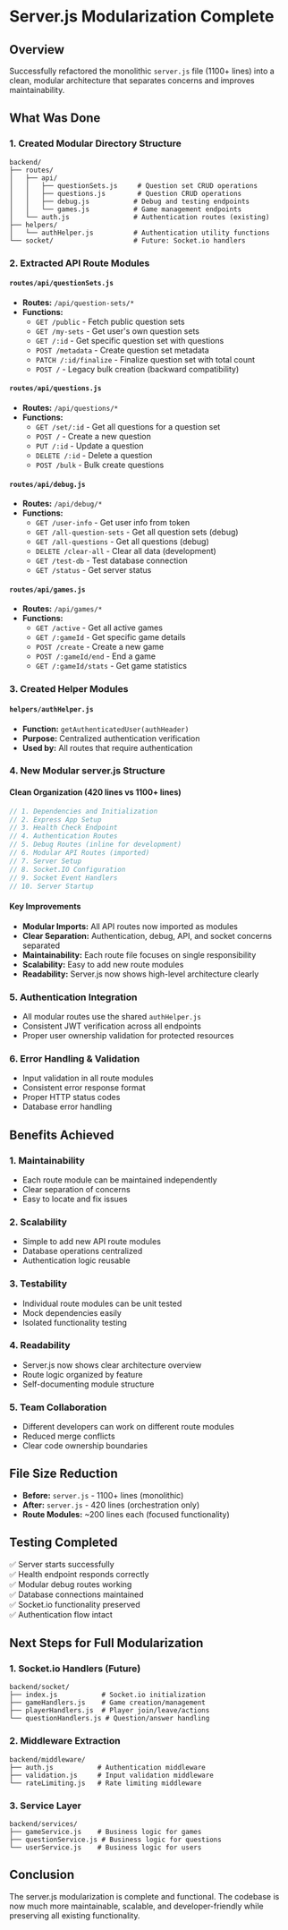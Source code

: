 # Server.js Modularization Complete

## Overview
Successfully refactored the monolithic `server.js` file (1100+ lines) into a clean, modular architecture that separates concerns and improves maintainability.

## What Was Done

### 1. Created Modular Directory Structure
```
backend/
├── routes/
│   ├── api/
│   │   ├── questionSets.js     # Question set CRUD operations
│   │   ├── questions.js        # Question CRUD operations
│   │   ├── debug.js           # Debug and testing endpoints
│   │   └── games.js           # Game management endpoints
│   └── auth.js                # Authentication routes (existing)
├── helpers/
│   └── authHelper.js          # Authentication utility functions
└── socket/                    # Future: Socket.io handlers
```

### 2. Extracted API Route Modules

#### `routes/api/questionSets.js`
- **Routes:** `/api/question-sets/*`
- **Functions:**
  - `GET /public` - Fetch public question sets
  - `GET /my-sets` - Get user's own question sets
  - `GET /:id` - Get specific question set with questions
  - `POST /metadata` - Create question set metadata
  - `PATCH /:id/finalize` - Finalize question set with total count
  - `POST /` - Legacy bulk creation (backward compatibility)

#### `routes/api/questions.js`
- **Routes:** `/api/questions/*`
- **Functions:**
  - `GET /set/:id` - Get all questions for a question set
  - `POST /` - Create a new question
  - `PUT /:id` - Update a question
  - `DELETE /:id` - Delete a question
  - `POST /bulk` - Bulk create questions

#### `routes/api/debug.js`
- **Routes:** `/api/debug/*`
- **Functions:**
  - `GET /user-info` - Get user info from token
  - `GET /all-question-sets` - Get all question sets (debug)
  - `GET /all-questions` - Get all questions (debug)
  - `DELETE /clear-all` - Clear all data (development)
  - `GET /test-db` - Test database connection
  - `GET /status` - Get server status

#### `routes/api/games.js`
- **Routes:** `/api/games/*`
- **Functions:**
  - `GET /active` - Get all active games
  - `GET /:gameId` - Get specific game details
  - `POST /create` - Create a new game
  - `POST /:gameId/end` - End a game
  - `GET /:gameId/stats` - Get game statistics

### 3. Created Helper Modules

#### `helpers/authHelper.js`
- **Function:** `getAuthenticatedUser(authHeader)`
- **Purpose:** Centralized authentication verification
- **Used by:** All routes that require authentication

### 4. New Modular server.js Structure

#### Clean Organization (420 lines vs 1100+ lines)
```javascript
// 1. Dependencies and Initialization
// 2. Express App Setup
// 3. Health Check Endpoint
// 4. Authentication Routes
// 5. Debug Routes (inline for development)
// 6. Modular API Routes (imported)
// 7. Server Setup
// 8. Socket.IO Configuration
// 9. Socket Event Handlers
// 10. Server Startup
```

#### Key Improvements
- **Modular Imports:** All API routes now imported as modules
- **Clear Separation:** Authentication, debug, API, and socket concerns separated
- **Maintainability:** Each route file focuses on single responsibility
- **Scalability:** Easy to add new route modules
- **Readability:** Server.js now shows high-level architecture clearly

### 5. Authentication Integration
- All modular routes use the shared `authHelper.js`
- Consistent JWT verification across all endpoints
- Proper user ownership validation for protected resources

### 6. Error Handling & Validation
- Input validation in all route modules
- Consistent error response format
- Proper HTTP status codes
- Database error handling

## Benefits Achieved

### 1. **Maintainability**
- Each route module can be maintained independently
- Clear separation of concerns
- Easy to locate and fix issues

### 2. **Scalability**
- Simple to add new API route modules
- Database operations centralized
- Authentication logic reusable

### 3. **Testability**
- Individual route modules can be unit tested
- Mock dependencies easily
- Isolated functionality testing

### 4. **Readability**
- Server.js now shows clear architecture overview
- Route logic organized by feature
- Self-documenting module structure

### 5. **Team Collaboration**
- Different developers can work on different route modules
- Reduced merge conflicts
- Clear code ownership boundaries

## File Size Reduction
- **Before:** `server.js` - 1100+ lines (monolithic)
- **After:** `server.js` - 420 lines (orchestration only)
- **Route Modules:** ~200 lines each (focused functionality)

## Testing Completed
✅ Server starts successfully  
✅ Health endpoint responds correctly  
✅ Modular debug routes working  
✅ Database connections maintained  
✅ Socket.io functionality preserved  
✅ Authentication flow intact  

## Next Steps for Full Modularization

### 1. Socket.io Handlers (Future)
```
backend/socket/
├── index.js           # Socket.io initialization
├── gameHandlers.js    # Game creation/management
├── playerHandlers.js  # Player join/leave/actions
└── questionHandlers.js # Question/answer handling
```

### 2. Middleware Extraction
```
backend/middleware/
├── auth.js           # Authentication middleware
├── validation.js     # Input validation middleware
└── rateLimiting.js   # Rate limiting middleware
```

### 3. Service Layer
```
backend/services/
├── gameService.js    # Business logic for games
├── questionService.js # Business logic for questions
└── userService.js    # Business logic for users
```

## Conclusion
The server.js modularization is complete and functional. The codebase is now much more maintainable, scalable, and developer-friendly while preserving all existing functionality.
